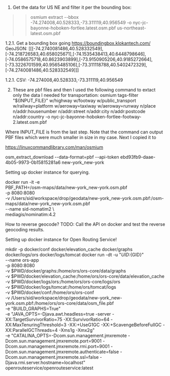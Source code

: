 1. Get the data for US NE and filter it per the bounding box:
>> osmium extract --bbox -74.274008,40.528333,-73.311119,40.956549 -o nyc-jc-bayonne-hoboken-fortlee.latest.osm.pbf us-northeast-latest.osm.pbf

1.2.1. Get a bounding box going 
https://boundingbox.klokantech.com/
GeoJSON:
[[[-74.2740081486,40.528332549],[-74.218726583,40.658025671],[-74.1535438413,40.6448798646],[-74.0586575718,40.8623903899],[-73.9150905206,40.9185272664],[-73.3226701599,40.9565485106],[-73.311118788,40.5402472329],[-74.2740081486,40.528332549]]]

1.2.1. CSV: 
-74.274008,40.528333,-73.311119,40.956549

2. These are pbf files and then I used the following command to extact only the data I needed for transportation: 
osmium tags-filter "${INPUT_FILE}"     w/highway     w/footway     w/public_transport     w/railway=platform     w/aeroway=taxiway     w/aeroway=runway     n/place     n/addr:housenumber     n/addr:street     n/addr:city     n/addr:postcode     n/addr:country -o nyc-jc-bayonne-hoboken-fortlee-footway-2.latest.osm.pbf

Where INPUT_FILE is from the last step. Note that the command can output PBF files which were much smaller in size in my case. Next I copied it to 

https://linuxcommandlibrary.com/man/osmium

osm_extract_download --data-format=pbf --api-token ebd93fb9-daae-4b05-9973-0b15815281a6 new-york_new-york


Setting up docker  instance for querying.

 docker run -it -e \
 PBF_PATH=/osm-maps/data/new-york_new-york.osm.pbf \
 -p 8080:8080  \
 -v /Users/sid/workspace/drop/geodata/new-york_new-york.osm.pbf:/osm-maps/data/new-york_new-york.osm.pbf \
 --name sid-nomatim2 \   
 mediagis/nominatim:4.2

 How to reverse geocode?
 TODO: Call the API on docker and test the reverse geocoding results.


 Setting up docker instance for Open Routing Service!


mkdir -p docker/conf docker/elevation_cache docker/graphs docker/logs/ors docker/logs/tomcat
docker run -dt -u "${UID}:${GID}" \
  --name ors-app \
  -p 8080:8080 \
  -v $PWD/docker/graphs:/home/ors/ors-core/data/graphs \
  -v $PWD/docker/elevation_cache:/home/ors/ors-core/data/elevation_cache \
  -v $PWD/docker/logs/ors:/home/ors/ors-core/logs/ors \
  -v $PWD/docker/logs/tomcat:/home/ors/tomcat/logs \
  -v $PWD/docker/conf:/home/ors/ors-conf \
  -v /Users/sid/workspace/drop/geodata/new-york_new-york.osm.pbf:/home/ors/ors-core/data/osm_file.pbf \
  -e "BUILD_GRAPHS=True" \
  -e "JAVA_OPTS=-Djava.awt.headless=true -server -XX:TargetSurvivorRatio=75 -XX:SurvivorRatio=64 -XX:MaxTenuringThreshold=3 -XX:+UseG1GC -XX:+ScavengeBeforeFullGC -XX:ParallelGCThreads=4 -Xms1g -Xmx2g" \
  -e "CATALINA_OPTS=-Dcom.sun.management.jmxremote -Dcom.sun.management.jmxremote.port=9001 -Dcom.sun.management.jmxremote.rmi.port=9001 -Dcom.sun.management.jmxremote.authenticate=false -Dcom.sun.management.jmxremote.ssl=false -Djava.rmi.server.hostname=localhost" \
  openrouteservice/openrouteservice:latest